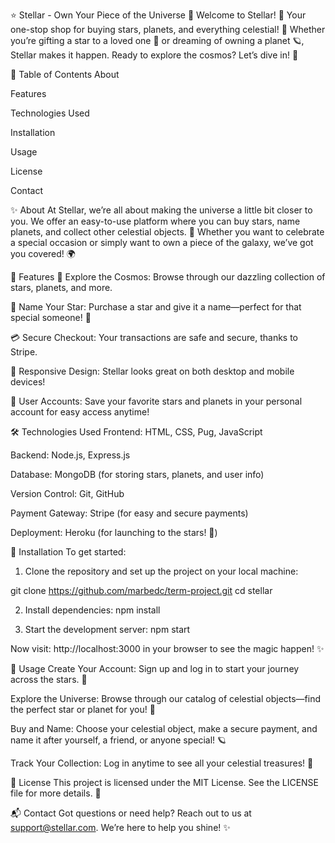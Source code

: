 ⭐ Stellar - Own Your Piece of the Universe 🌌
Welcome to Stellar! 🌟 Your one-stop shop for buying stars, planets, and everything celestial! 🌠 Whether you’re gifting a star to a loved one 🌙 or dreaming of owning a planet 🪐, Stellar makes it happen. Ready to explore the cosmos? Let’s dive in! 🚀

📑 Table of Contents
About

Features

Technologies Used

Installation

Usage

License

Contact

✨ About
At Stellar, we’re all about making the universe a little bit closer to you. We offer an easy-to-use platform where you can buy stars, name planets, and collect other celestial objects. 🌟 Whether you want to celebrate a special occasion or simply want to own a piece of the galaxy, we’ve got you covered! 🌍

🚀 Features
🌌 Explore the Cosmos: Browse through our dazzling collection of stars, planets, and more.

🌟 Name Your Star: Purchase a star and give it a name—perfect for that special someone! 💖

💳 Secure Checkout: Your transactions are safe and secure, thanks to Stripe.

📱 Responsive Design: Stellar looks great on both desktop and mobile devices!

🔐 User Accounts: Save your favorite stars and planets in your personal account for easy access anytime!

🛠️ Technologies Used
Frontend: HTML, CSS, Pug, JavaScript

Backend: Node.js, Express.js

Database: MongoDB (for storing stars, planets, and user info)

Version Control: Git, GitHub

Payment Gateway: Stripe (for easy and secure payments)

Deployment: Heroku (for launching to the stars! 🌠)

🚀 Installation
To get started:

1. Clone the repository and set up the project on your local machine:

git clone https://github.com/marbedc/term-project.git
cd stellar

2. Install dependencies:
npm install

3. Start the development server:
npm start

Now visit: http://localhost:3000 in your browser to see the magic happen! ✨

🌠 Usage
Create Your Account: Sign up and log in to start your journey across the stars. 🌟

Explore the Universe: Browse through our catalog of celestial objects—find the perfect star or planet for you! 🌌

Buy and Name: Choose your celestial object, make a secure payment, and name it after yourself, a friend, or anyone special! 🪐

Track Your Collection: Log in anytime to see all your celestial treasures! 🌙

📜 License
This project is licensed under the MIT License. See the LICENSE file for more details. 📝

📬 Contact
Got questions or need help? Reach out to us at support@stellar.com. We’re here to help you shine! ✨